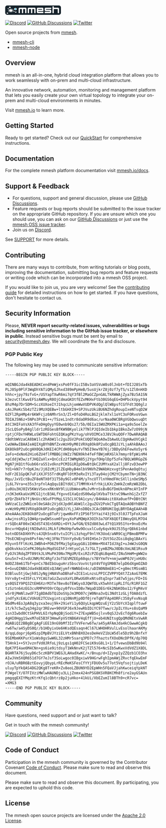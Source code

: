[![mmesh.io](https://github.com/mmesh/assets/blob/HEAD/images/logo/mmesh_logo_v5_180x30.png)](https://mmesh.io)

[![Discord](https://img.shields.io/discord/654291649572241408?color=%236d82cb&style=flat&logo=discord&logoColor=%23ffffff&label=Chat)](https://mmesh.io/discord)
[![GitHub Discussions](https://img.shields.io/badge/GitHub_Discussions-181717?style=flat&logo=github&logoColor=white)](https://github.com/orgs/mmesh/discussions)
[![Twitter](https://img.shields.io/badge/Follow_on_Twitter-1DA1F2?style=flat&logo=twitter&logoColor=white)](https://twitter.com/mmesh_io)

Open source projects from [mmesh](https://mmesh.io).

- [mmesh-cli](https://github.com/mmesh/m-cli)
- [mmesh-node](https://github.com/mmesh/m-node)

## Overview

mmesh is an all-in-one, hybrid cloud integration platform that allows you to work seamlessly with on-prem and multi-cloud infrastructure.

An innovative network, automation, monitoring and management platform that lets you easily create your own virtual topology to integrate your on-prem and multi-cloud environments in minutes.

Visit [mmesh.io](https://mmesh.io) to learn more.

## Getting Started

Ready to get started? Check out our [QuickStart](https://mmesh.io/docs/platform/getting-started/quickstart) for comprehensive instructions.

## Documentation

For the complete mmesh platform documentation visit [mmesh.io/docs](https://mmesh.io/docs).

## Support & Feedback

- For questions, support and general discussion, please use [GitHub Discussions](https://github.com/orgs/mmesh/discussions).
- Feature requests or bug reports should be submitted to the issue tracker on the appropriate GitHub repository. If you are unsure which one you should use, you can ask on our [GitHub Discussions](https://github.com/orgs/mmesh/discussions)
or just use the [mmesh OSS issue tracker](https://github.com/mmesh/mmesh/issues/).
- Join us on [Discord](https://mmesh.io/discord).

See [SUPPORT](/SUPPORT.md) for more details.

## Contributing

There are many ways to contribute, from writing tutorials or blog posts, improving the documentation, submitting bug reports and feature requests or writing code which can be incorporated into a mmesh OSS project.

If you would like to join us, you are very welcome! See the [contributing guide](https://github.com/mmesh/.github/blob/HEAD/CONTRIBUTING.md) for detailed instructions on how to get started. If you have questions, don't hesitate to contact us.

## Security Information

Please, **NEVER report security-related issues, vulnerabilities or bugs including sensitive information to the GitHub issue tracker, or elsewhere in public**. Instead sensitive bugs must be sent by email to [security@mmesh.dev](mailto:security@mmesh.dev). We will coordinate the fix and disclosure.

### PGP Public Key

The following key may be used to communicate sensitive information:

```text
-----BEGIN PGP PUBLIC KEY BLOCK-----

mQINBGJda4kBEADKCendPmWjxsPo0fF3icI5Bv3aVSVuW8s0lJnbt+fDIJ28SxTb
PLJ05p9PlF3WqDhYATiQMyGJhxd389mPpHeB/5usUjkrZ8j0zf7yTS/s1Zl0nHXD
hhhc+jpy79zfvG+/USYapTXwR6mi7qY3fBl2MaGCZpnGALTkRWWAjZya7Bz5A1SN
k3ezvCtlKwvEFSzAWMuyR0OjCdmaGKOtfEZxMKHxFtb30GS6qEG+DHPbckVpyt94
8hzM4p7Dr5DM+SczXUXoeIYJ1hqcLhjomWwVUDPVKdQglQlW8psfCGfFdt3Q0glz
cAsJReKc5b4zTZi9MzXQEBw+ltbGHXI9+SPJVuzUkiBU6NZhdgRoupIxeNTsqD2W
OZFl2RpHMp4r6KWFcjz0AMhrSn3/Zl+OfoD4RoLBG2jklm7xl1oYC3oFORvoVGwn
TDIAJ5N6z+5NPo3PcB1++/TSzeL1ndtr8daOR9d6ac/urNaa0WCBRgVGbQwsuqDt
AtC3HIFaVsXA3fFeDHgOyyYE0wnb9Qs27/5b/0EIa15WUZMXPKi1a+qa9s5oelZe
2ScLQSoPyB4glldr1zREGesBfKW9BKyolik7TNlPJQIdeIb1bkp1BkoZw7zO99jN
rptjCFDxYHRWLoSWTD6FohtGIQKagPKzYug/ohVOIMCe3J8VJkuQOFr7DwARAQAB
tBdtbWVzaCA8bW1lc2hAbW1lc2guZGV2PokCUQQTAQoAOwIbAwULCQgHAwUVCgkI
CwUWAwIBAAIeAQIXgBYhBNfZxvWzH9yM01VRXq8Ok8P2uOcgBQJiYLjaAhkBAAoJ
EK8Ok8P2uOcgHX0QAJdKEI4CPCdH08q4uYvTN5I9ewYB76j/3BDyGhEFewXo5yr6
2eFo+dxNo62Hio6ZU4flFMBBGjVWZz7NEN9kh4feFfBWjmRXGlk7mmyr8fpWinM4
+pCddjW3w/zfJHQZaXlx+QnCcEz2f3WMgN85j2YgxfOHplDpf5zFe7BQLW0RGpZ6
MgN7jKQ1tfGub66raS51vdknzPCMIGiRIpD6wBtQkC2UMYxaX2allj8FzvD3ewPP
Yd1+kN7r7rOpKJm/Jj0ZcMj2lZEqHbyB4mlbV9NVhZ9WAbHzxvgtSPenAeOqOtuj
hdFr2E1GpQK7uFiXXJF55TrdKqRFlOtM3eRxIYi3Tay04ojCM2YCbymnTN+jB3NC
Mqu/JxVIctBuZF8eNTX0f31T50y9Glv0P4M/y7ncUT7lnYHmdFHcSXllinOeSMp5
jL6L7Vra+e35s3rpfnlAqQqu1BIYdUCi7lMMYK+kfrhkjLKXcZmHkZcmRzW82DbL
iu0Uu3HJ0IV5KWsVSevxRKnNY9liLUbWeeaMuJvMrnSsBvBGfDmUkn8PmcAYInFP
/n3K3eKkaUxUMCG1jtcB3ALfYgvvd1XaQzdS00wGplKVbaTtktvC9NwnhGjZxfZ7
qYQrZbkFb7fjNnUccNSuFPtMqLS15CLVC9A1cyn//B4HAAsit8Xa0uefP+DBtCNt
bWVzaC1zZWN1cml0eSA8c2VjdXJpdHlAbW1lc2guZGV2PokCTgQTAQoAOBYhBNfZ
xvWzH9yM01VRXq8Ok8P2uOcgBQJiYLjJAhsDBQsJCAcDBRUKCQgLBRYDAgEAAh4B
AheAAAoJEK8Ok8P2uOcg8ToP/jqwmNxFFzIP56f5YYaiY43j9Iv3l0J7TpFoXJaH
xAwjnssR1y1QW4prpwQWSsum0fpvyXoPaMQWpX3OIh3a7OFX6QEfI8WoyQXLM7O4
rrSQDcAF00xCW2dST43En56RDi+OYtJwfGN/E9Zd803wLd7tQ1X951Yo+9nxEcMx
BncvrHQq64jtNI0whXiJRLkfiMmXHpfw9w9OcuxlCudy6qvk9UJ535grQ8k61nbd
hotnOD5kDXHYPcs4JQh5nx6tvtuICPii3zhqyF9nlYK3Uod/aNR9CqjPBmoBPMFw
79sECNEngVe8Pxf4m/+Nj3FNcT5VnYyOvB/549IHSeJrZUt5GzZGsi8qbg1BAxYi
M3yvn5fFlKcKLIWBh4+PO6Z9fMaj5gXaypG8i1EHHm+MX47IdJXgI+uJmWJsG0QN
qbOkvkko1CePKJ06pkcMqdSGIhFJrHtyoCyL7z7GLTjymBZMaJ0DBcXmLNE1Rsu9
FyOJVJRdqZPT09tkJLVMuPH39Nv7MgUM/ExiRZcPZEqNiBqm4I/INu5HmM+gWW2o
Gnu5n7+dJvdUJNM/RC4Rgfz3oTSEVMZEEp60qo/s7BYYmfV+nmjwoWP0JVjxHU0c
NdOZJ8m61Tbf+pnCs7BdIbUuguHrz5bscVovVctpV4VfVgSM0B7elpD6dXgmOZAO
6+GvuQINBGJda4kBEADEsQJAWjymfrNWNbEn4c/uDIN0N8mE81+C+g0mctMSsmB1
D3Bluu5tjGwjh8SJyNgjHNAVhaDBhaFvZCE1xLnzsLPPICZVPPYQ4t7ZzAoG7EMK
hVrx8yt+d35FcLYYCAG7aGzZwzoXaYLORwUG0hxNtsdtqInpr7a87w5jps/FD+IG
yx0QSIY9PQ3ZtEH6XzrM3Te78ev8oTEWGysOJQWfOLvX5whhtipRLIfG/R1RF1GZ
tzSztn64zEG3csRMPHYO9rCOpzy0fVsvIDBv7WqaD1DEGr6k2NbKObo12/FgM4vV
w5r0jMmNlzwdF7Ig8DAdbTQiDoSVpJm3MO07cjW0Nna3vQi3Ndt1zGLjfOA8dzfL
jndfyXcEALCVUkUE2TCUxgintcq10NnMjp0Df0jreTqNfFAp4ORFc358yFxvNsq8
NGdMv4EoJpA8q3yzxa3euj9k+29ieYi1y6QUyLkqpWQzuEjY2z5bYcXIqplftuwF
it/k7c5wZyq34g2qr3REvw+90VGPJ6x9JewRbIDiYC97Tww/cJpILYXu+s8sQaM9
isn3Iwbd0CtSkPHVL6IrhpNqQBjSodiY+Z7ExpWB5ojlvv0qSJ2vEcTdg6RuebIw
4gHI0Hgg1SwxM7oE5B3F3HmwFpVStNB6AV4qEffjU+eb4UNItsgQpQMdNEtxVwAR
AQABiQI2BBgBCgAgFiEE19nG9bMf3IzTVVFerw6Tw/a45yAFAmJda4kCGwwACgkQ
rw6Tw/a45yDS0Q//b1HDyixUe6HKsdQEsaqn4Cl67LWHOHRVulLvEsolhaarAKMy
8/qqLdoprj6pHSzpIMpBVJYziELVtxBNhBXO2esDeHeVZ1bLW5dle5Dz9h2BnfxY
9SEMbmKKPurX1oWs0gsSwW6L32zHMr5sarq3PD7c7fhaztsfXOoDNcDPfK/dp70Q
T5Hnk1++5YJvznfVd0JRfoLj9zLgs1qH02FCSeiK9sG8L1+1/IfvewsDbBd9b94l
0pK7PI4ae6M4CNn+gs6ie9itdsyT1WkNnvK2jTZl576+NcSIb5wKwxVdVdZ1X8DL
BGHRTA76j5uyD6c5czKBPV1WEGJLAHadXwKC/+/Bnup/d+IZyxp1yZZQzb1CO3hx
AIwJVm5XQR651d7GY7eJsf3SoLwgoc0IBgxiwV9HGrwFghIpmAWjZRvcfqEkwEmF
rOJA/uRBR6BztEovyjQbypLrREcMeKSFesCfYYjFDUOv5u77ot5VqfsojtiyLDeK
uluyTpYkQAS4DG2QKg8TreKR+Zv8eoLZBUN9YD2EpWHn5FQaVJjahKwceiqYpkNT
PJWgelY/O7FIVziMWlwHAUNDju3LLjZnmx424nPSG8KSVR8KCMh8fire2ayGSAUn
pmgqgEXIYMqzKtrKfq1cQbtrz8p2juHko+41kUi/XbEZumIl8BTh9+cR7vc=
=XMG3
-----END PGP PUBLIC KEY BLOCK-----
```

## Community

Have questions, need support and or just want to talk?

Get in touch with the mmesh community!

[![Discord](https://img.shields.io/badge/Join_us_on_Discord-5865F2?style=flat&logo=discord&logoColor=white)](https://mmesh.io/discord)
[![GitHub Discussions](https://img.shields.io/badge/GitHub_Discussions-181717?style=flat&logo=github&logoColor=white)](https://github.com/orgs/mmesh/discussions)
[![Twitter](https://img.shields.io/badge/Follow_on_Twitter-1DA1F2?style=flat&logo=twitter&logoColor=white)](https://twitter.com/mmesh_io)

## Code of Conduct

Participation in the mmesh community is governed by the Contributor Covenant [Code of Conduct](https://github.com/mmesh/.github/blob/HEAD/CODE_OF_CONDUCT.md). Please make sure to read and observe this document.

Please make sure to read and observe this document. By participating, you are expected to uphold this code.

## License

The mmesh open source projects are licensed under the [Apache 2.0 License](/LICENSE).
